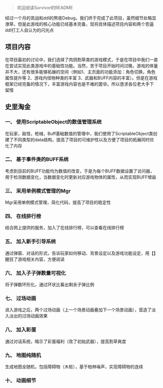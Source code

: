 ﻿
>欢迎阅读Survivor的README

经过一个月的苦战和ddl的熬夜Debug，我们终于完成了此项目，虽然细节处略显潦草，但是此游戏的核心功能已经基本完备，现将具体描述项目内容和两个苦逼ddl打工人自认为的闪光点
## 项目内容
 在项目最初的讨论中，我们选择了肉鸽割草类的游戏模式，于是在项目中我们一直在尝试实现此类游戏中的基础性功能。当然，苦于项目开始时间过晚，游戏的体量并不大，还有很多能够拓展的空间（例如1、主页面的功能添加：角色切换，角色属性提升等  2、游戏内怪物种类的丰富 3、武器和BUFF内容的丰富）。但是在游戏框架已经完备的情况下，丰富游戏内容也是不难的罢😰。所以恳求各位老大手下留情
## 史里淘金
### 一、 使用ScriptableObject的数值管理系统
在玩家，敌怪，枪械，Buff基础数值的管理中，我们使用了ScriptableObject类创建了不同类型的data结构，提高了项目的可维护性以及方便了项目的拓展同时优化了内存
### 二、 基于事件类的BUFF系统
考虑到目前的BUFF功能均为数值的改变，于是为每个BUFF数据设置了访问器，用于检测数据变化，当数据变化时更新对应游戏物体的属性，从而实现BUFF增益
### 三、 采用单例模式管理的Mgr
Mgr采用单例模式管理，简化代码，提高了项目的稳定性
### 四、 在线排行榜
结合网上提供的服务，加入了在线排行榜，可以查看在线排行榜
### 五、 加入新手引导系统
通过弹窗、对话的形式，告诉玩家如何移动、背景设定以及游戏功能设定，用【】醒目了游戏相关内容，方便阅读
### 六、 加入子子弹数量可视化
将子弹数环形化，通过环状比看出剩余子弹比例
### 七、 过场动画
进入游戏之后，两个过场动画（上一个场景动画叠加下一个场景动画），营造了淡入淡出的过场动画效果
### 八、 加入彩蛋
通过对话系统，暗示了彩蛋福利（改了初始武器），提高割草爽度
### 九、 地图纯随机
生成地图全随机，包括障碍物（木桩），基于柏林噪声，实现障碍物的连续
### 十、 动画细节

